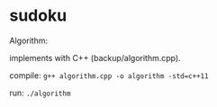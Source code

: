 # sudoku

Algorithm:

implements with C++ (backup/algorithm.cpp).

compile:
` g++ algorithm.cpp -o algorithm -std=c++11 `

run:
` ./algorithm `
